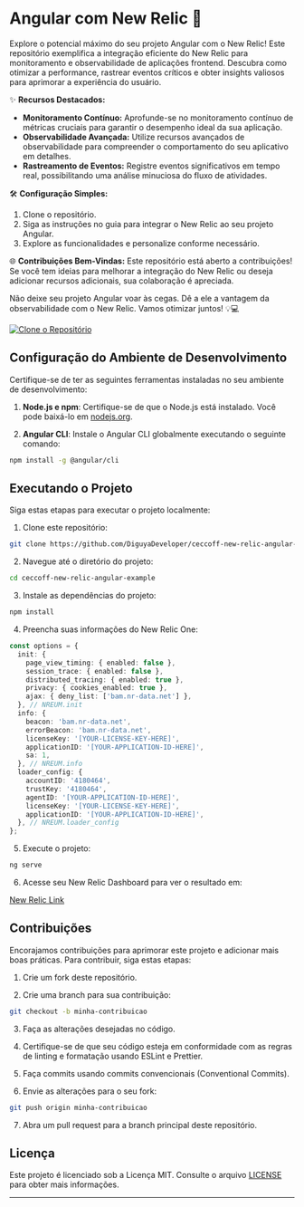 # Angular com New Relic 🚀

Explore o potencial máximo do seu projeto Angular com o New Relic! Este repositório exemplifica a integração eficiente do New Relic para monitoramento e observabilidade de aplicações frontend. Descubra como otimizar a performance, rastrear eventos críticos e obter insights valiosos para aprimorar a experiência do usuário.

✨ **Recursos Destacados:**

- **Monitoramento Contínuo:** Aprofunde-se no monitoramento contínuo de métricas cruciais para garantir o desempenho ideal da sua aplicação.
- **Observabilidade Avançada:** Utilize recursos avançados de observabilidade para compreender o comportamento do seu aplicativo em detalhes.
- **Rastreamento de Eventos:** Registre eventos significativos em tempo real, possibilitando uma análise minuciosa do fluxo de atividades.

🛠️ **Configuração Simples:**

1. Clone o repositório.
2. Siga as instruções no guia para integrar o New Relic ao seu projeto Angular.
3. Explore as funcionalidades e personalize conforme necessário.

🌐 **Contribuições Bem-Vindas:**
Este repositório está aberto a contribuições! Se você tem ideias para melhorar a integração do New Relic ou deseja adicionar recursos adicionais, sua colaboração é apreciada.

Não deixe seu projeto Angular voar às cegas. Dê a ele a vantagem da observabilidade com o New Relic. Vamos otimizar juntos! 💡💻

[![Clone o Repositório](https://img.shields.io/badge/Clone-Reposit%C3%B3rio-brightgreen)](https://github.com/DiguyaDeveloper/ceccoff-new-relic-angular-example)

## Configuração do Ambiente de Desenvolvimento

Certifique-se de ter as seguintes ferramentas instaladas no seu ambiente de desenvolvimento:

1. **Node.js e npm**: Certifique-se de que o Node.js está instalado. Você pode baixá-lo em [nodejs.org](https://nodejs.org/).

2. **Angular CLI**: Instale o Angular CLI globalmente executando o seguinte comando:

```bash
npm install -g @angular/cli
```

## Executando o Projeto

Siga estas etapas para executar o projeto localmente:

1. Clone este repositório:

```bash
git clone https://github.com/DiguyaDeveloper/ceccoff-new-relic-angular-example.git
```

2. Navegue até o diretório do projeto:

```bash
cd ceccoff-new-relic-angular-example
```

3. Instale as dependências do projeto:

```bash
npm install
```

4. Preencha suas informações do New Relic One:

```typescript
const options = {
  init: {
    page_view_timing: { enabled: false },
    session_trace: { enabled: false },
    distributed_tracing: { enabled: true },
    privacy: { cookies_enabled: true },
    ajax: { deny_list: ['bam.nr-data.net'] },
  }, // NREUM.init
  info: {
    beacon: 'bam.nr-data.net',
    errorBeacon: 'bam.nr-data.net',
    licenseKey: '[YOUR-LICENSE-KEY-HERE]',
    applicationID: '[YOUR-APPLICATION-ID-HERE]',
    sa: 1,
  }, // NREUM.info
  loader_config: {
    accountID: '4180464',
    trustKey: '4180464',
    agentID: '[YOUR-APPLICATION-ID-HERE]',
    licenseKey: '[YOUR-LICENSE-KEY-HERE]',
    applicationID: '[YOUR-APPLICATION-ID-HERE]',
  }, // NREUM.loader_config
};
```

5. Execute o projeto:

```bash
ng serve
```

6. Acesse seu New Relic Dashboard para ver o resultado em:

[New Relic Link](https://one.newrelic.com/)

## Contribuições

Encorajamos contribuições para aprimorar este projeto e adicionar mais boas práticas. Para contribuir, siga estas etapas:

1. Crie um fork deste repositório.

2. Crie uma branch para sua contribuição:

```bash
git checkout -b minha-contribuicao
```

3. Faça as alterações desejadas no código.

4. Certifique-se de que seu código esteja em conformidade com as regras de linting e formatação usando ESLint e Prettier.

5. Faça commits usando commits convencionais (Conventional Commits).

6. Envie as alterações para o seu fork:

```bash
git push origin minha-contribuicao
```

7. Abra um pull request para a branch principal deste repositório.

## Licença

Este projeto é licenciado sob a Licença MIT. Consulte o arquivo [LICENSE](LICENSE) para obter mais informações.

---
